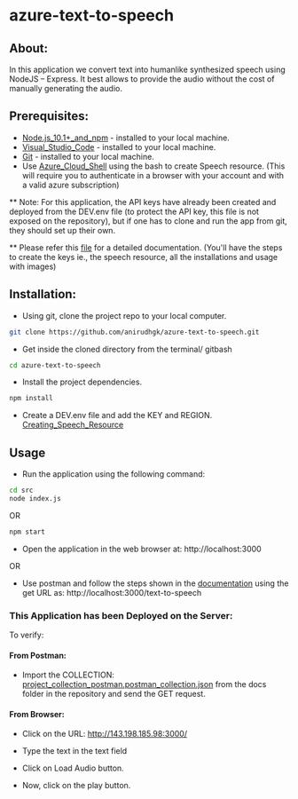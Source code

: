 # azure-text-to-speech

## About:

In this application we convert text into humanlike synthesized speech using NodeJS – Express. It best allows to provide the audio without the cost of manually generating the audio.

## Prerequisites:

-	[Node.js_10.1+_and_npm](https://nodejs.org/en/download/) - installed to your local machine.
-	[Visual_Studio_Code](https://code.visualstudio.com) - installed to your local machine.
-	[Git](https://git-scm.com/downloads) - installed to your local machine.
-	Use [Azure_Cloud_Shell](https://docs.microsoft.com/en-us/azure/cloud-shell/quickstart) using the bash to create Speech resource.
(This will require you to authenticate in a browser with your account and with a valid azure subscription)

** Note: For this application, the API keys have already been created and deployed from the DEV.env file (to protect the API key, this file is not exposed on the repository), but if one has to clone and run the app from git, they should set up their own.

** Please refer this [file](https://github.com/anirudhgk/azure-text-to-speech/blob/main/docs/documentation.pdf) for a detailed documentation.
(You'll have the steps to create the keys ie., the speech resource, all the installations and usage with images)

## Installation:

- Using git, clone the project repo to your local computer.

```bash
git clone https://github.com/anirudhgk/azure-text-to-speech.git
```

- Get inside the cloned directory from the terminal/ gitbash

```bash
cd azure-text-to-speech
```

-	Install the project dependencies.

```bash
npm install
```

-	Create a DEV.env file and add the KEY and REGION. [Creating_Speech_Resource](https://github.com/anirudhgk/azure-text-to-speech/blob/main/docs/documentation.pdf)

## Usage

-	Run the application using the following command:

```bash
cd src
node index.js
```

OR

```bash
npm start
```

-	Open the application in the web browser at: http://localhost:3000

OR

-	Use postman and follow the steps shown in the [documentation](https://github.com/anirudhgk/azure-text-to-speech/blob/main/docs/documentation.pdf) using the get URL as: http://localhost:3000/text-to-speech

### This Application has been Deployed on the Server:

To verify:

#### From Postman:

-	Import the COLLECTION: [project_collection_postman.postman_collection.json](https://github.com/anirudhgk/azure-text-to-speech/blob/main/docs/project_collection_postman.postman_collection.json) from the docs folder in the repository and send the GET request.

#### From Browser:

-	Click on the URL: http://143.198.185.98:3000/

-	Type the text in the text field

-	Click on Load Audio button.

-	Now, click on the play button.
